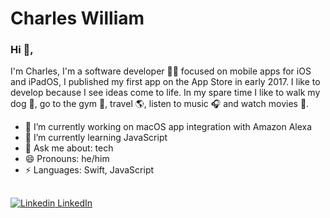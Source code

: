 # Charles William

### Hi 👋, 
I'm Charles, I'm a software developer 👨‍💻 focused on mobile apps for iOS and iPadOS, I published my first app on the App Store in early 2017. 
I like to develop because I see ideas come to life. 
In my spare time I like to walk my dog 🐶, go to the gym 💪, travel 🌎, listen to music 🎧 and watch movies 🍿. 

- 🔭 I’m currently working on macOS app integration with Amazon Alexa
- 🌱 I’m currently learning JavaScript
- 💬 Ask me about: tech
- 😄 Pronouns: he/him
-  ⚡ Languages: Swift, JavaScript

##

[![Linkedin](https://i.stack.imgur.com/gVE0j.png) LinkedIn](https://www.linkedin.com/in/charles-william-🏳%EF%B8%8F%E2%80%8D🌈-8b957012a/)
&nbsp;
